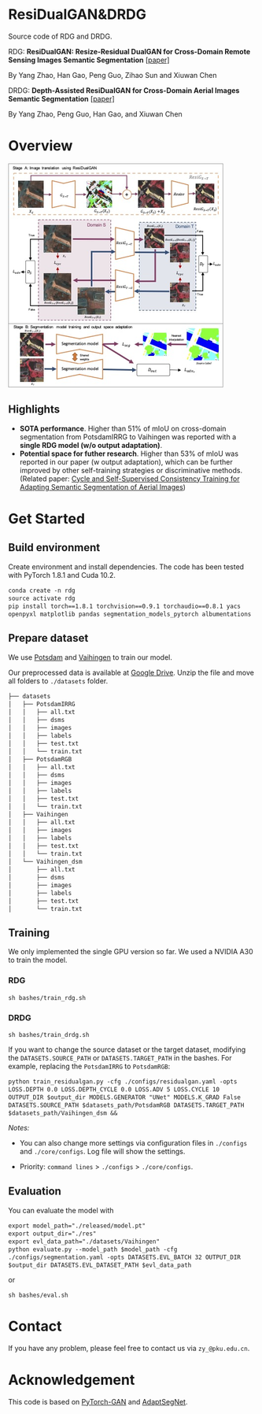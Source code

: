 # ResiDualGAN&DRDG

Source code of RDG and DRDG. 

RDG: **ResiDualGAN: Resize-Residual DualGAN for Cross-Domain Remote Sensing Images Semantic Segmentation** [[paper]](https://arxiv.org/abs/2201.11523)

By Yang Zhao, Han Gao, Peng Guo, Zihao Sun and Xiuwan Chen


DRDG: **Depth-Assisted ResiDualGAN for Cross-Domain Aerial Images Semantic Segmentation**  [[paper]](https://arxiv.org/abs/2208.09823)

By Yang Zhao, Peng Guo, Han Gao, and Xiuwan Chen


# Overview

![imgs](./imgs/overall.jpg)

## Highlights
- **SOTA performance**. Higher than 51% of mIoU on cross-domain segmentation from PotsdamIRRG to Vaihingen was reported with a **single RDG model (w/o output adaptation)**. 
- **Potential space for futher research**. Higher than 53% of mIoU was reported in our paper (w output adaptation), which can be further improved by other self-training strategies or discriminative methods. (Related paper: [Cycle and Self-Supervised Consistency Training for Adapting Semantic Segmentation of Aerial Images](https://www.mdpi.com/2072-4292/14/7/1527))


# Get Started

## Build environment

Create environment and install dependencies. The code has been tested with PyTorch 1.8.1 and Cuda 10.2.
```
conda create -n rdg
source activate rdg
pip install torch==1.8.1 torchvision==0.9.1 torchaudio==0.8.1 yacs openpyxl matplotlib pandas segmentation_models_pytorch albumentations
```

## Prepare dataset
We use [Potsdam](https://www.isprs.org/education/benchmarks/UrbanSemLab/2d-sem-label-potsdam.aspx) and [Vaihingen](https://www.isprs.org/education/benchmarks/UrbanSemLab/2d-sem-label-vaihingen.aspx) to train our model. 

Our preprocessed data is available at [Google Drive](https://drive.google.com/file/d/1i_o46ofSsb6hh2Drdx6cyr6EJcOqmSYV/view?usp=sharing). Unzip the file and move all folders to `./datasets` folder. 

```
├── datasets
│   ├── PotsdamIRRG
│   │   ├── all.txt
│   │   ├── dsms
│   │   ├── images
│   │   ├── labels
│   │   ├── test.txt
│   │   └── train.txt
│   ├── PotsdamRGB
│   │   ├── all.txt
│   │   ├── dsms
│   │   ├── images
│   │   ├── labels
│   │   ├── test.txt
│   │   └── train.txt
│   ├── Vaihingen
│   │   ├── all.txt
│   │   ├── images
│   │   ├── labels
│   │   ├── test.txt
│   │   └── train.txt
│   └── Vaihingen_dsm
│       ├── all.txt
│       ├── dsms
│       ├── images
│       ├── labels
│       ├── test.txt
│       └── train.txt
```

## Training

We only implemented the single GPU version so far. We used a NVIDIA A30 to train the model. 

### RDG
```
sh bashes/train_rdg.sh 
```

### DRDG
```
sh bashes/train_drdg.sh 
```


If you want to change the source dataset or the target dataset, modifying the `DATASETS.SOURCE_PATH` or `DATASETS.TARGET_PATH` in the bashes. For example, replacing the `PotsdamIRRG` to `PotsdamRGB`:
```
python train_residualgan.py -cfg ./configs/residualgan.yaml -opts LOSS.DEPTH 0.0 LOSS.DEPTH_CYCLE 0.0 LOSS.ADV 5 LOSS.CYCLE 10 OUTPUT_DIR $output_dir MODELS.GENERATOR "UNet" MODELS.K_GRAD False DATASETS.SOURCE_PATH $datasets_path/PotsdamRGB DATASETS.TARGET_PATH $datasets_path/Vaihingen_dsm &&
```

*Notes:*

- You can also change more settings via configuration files in `./configs` and `./core/configs`. Log file will show the settings. 

- Priority: `command lines` > `./configs` > `./core/configs`. 
## Evaluation
You can evaluate the model with
```
export model_path="./released/model.pt"
export output_dir="./res"
export evl_data_path="./datasets/Vaihingen"
python evaluate.py --model_path $model_path -cfg ./configs/segmentation.yaml -opts DATASETS.EVL_BATCH 32 OUTPUT_DIR $output_dir DATASETS.EVL_DATASET_PATH $evl_data_path
```
or
```
sh bashes/eval.sh 
```


# Contact
If you have any problem, please feel free to contact us via `zy_@pku.edu.cn`. 

# Acknowledgement
This code is based on [PyTorch-GAN](https://github.com/eriklindernoren/PyTorch-GAN) and [AdaptSegNet](https://github.com/wasidennis/AdaptSegNet).